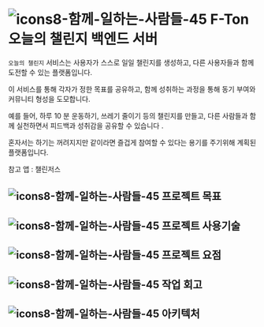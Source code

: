 # ![icons8-함께-일하는-사람들-45](https://github.com/user-attachments/assets/a7e65e40-3e5d-4883-b123-63e075671664) F-Ton 오늘의 챌린지 백엔드 서버

`오늘의 챌린지`      서비스는 사용자가 스스로 일일 챌린지를 생성하고, 다른 사용자들과 함께 도전할 수 있는 플랫폼입니다. 

이 서비스를 통해 각자가 정한 목표를 공유하고, 함께 성취하는 과정을 통해 동기 부여와 커뮤니티 형성을 도모합니다.

예를 들어,  하루 10 분 운동하기,     쓰레기 줄이기 등의 챌린지를 만들고, 다른 사람들과 함께 실천하면서 피드백과 성취감을 공유할 수 있습니다 .

혼자서는 하기는 꺼려지지만 같이라면 즐겁게 참여할 수 있다는 용기를 주기위해 계획된 플랫폼입니다.

참고 앱 : 챌린저스

## ![icons8-함께-일하는-사람들-45](https://github.com/user-attachments/assets/a7e65e40-3e5d-4883-b123-63e075671664) 프로젝트 목표


## ![icons8-함께-일하는-사람들-45](https://github.com/user-attachments/assets/a7e65e40-3e5d-4883-b123-63e075671664) 프로젝트 사용기술


## ![icons8-함께-일하는-사람들-45](https://github.com/user-attachments/assets/a7e65e40-3e5d-4883-b123-63e075671664) 프로젝트 요점


## ![icons8-함께-일하는-사람들-45](https://github.com/user-attachments/assets/a7e65e40-3e5d-4883-b123-63e075671664) 작업 회고


## ![icons8-함께-일하는-사람들-45](https://github.com/user-attachments/assets/a7e65e40-3e5d-4883-b123-63e075671664) 아키텍처 
